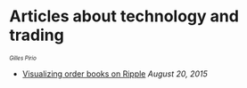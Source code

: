 # Articles about technology and trading 
<sup><sup><i>Gilles Pirio</i></sup></sup>

* [Visualizing order books on Ripple](http://nbviewer.ipython.org/github/gip/techtrading/blob/master/ripple/OrderbooksRipple.ipynb) *August 20, 2015*
